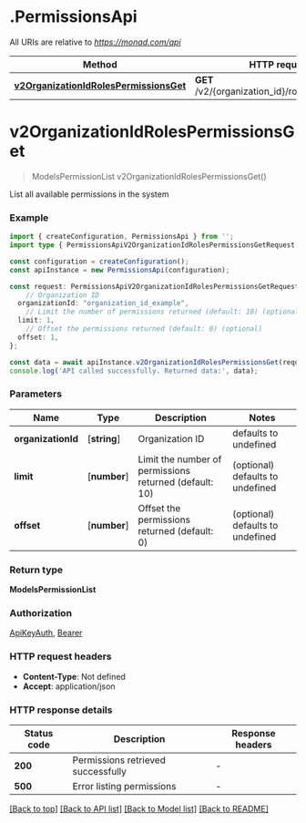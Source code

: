 # .PermissionsApi

All URIs are relative to *https://monad.com/api*

Method | HTTP request | Description
------------- | ------------- | -------------
[**v2OrganizationIdRolesPermissionsGet**](PermissionsApi.md#v2OrganizationIdRolesPermissionsGet) | **GET** /v2/{organization_id}/roles/permissions | List permissions


# **v2OrganizationIdRolesPermissionsGet**
> ModelsPermissionList v2OrganizationIdRolesPermissionsGet()

List all available permissions in the system

### Example


```typescript
import { createConfiguration, PermissionsApi } from '';
import type { PermissionsApiV2OrganizationIdRolesPermissionsGetRequest } from '';

const configuration = createConfiguration();
const apiInstance = new PermissionsApi(configuration);

const request: PermissionsApiV2OrganizationIdRolesPermissionsGetRequest = {
    // Organization ID
  organizationId: "organization_id_example",
    // Limit the number of permissions returned (default: 10) (optional)
  limit: 1,
    // Offset the permissions returned (default: 0) (optional)
  offset: 1,
};

const data = await apiInstance.v2OrganizationIdRolesPermissionsGet(request);
console.log('API called successfully. Returned data:', data);
```


### Parameters

Name | Type | Description  | Notes
------------- | ------------- | ------------- | -------------
 **organizationId** | [**string**] | Organization ID | defaults to undefined
 **limit** | [**number**] | Limit the number of permissions returned (default: 10) | (optional) defaults to undefined
 **offset** | [**number**] | Offset the permissions returned (default: 0) | (optional) defaults to undefined


### Return type

**ModelsPermissionList**

### Authorization

[ApiKeyAuth](README.md#ApiKeyAuth), [Bearer](README.md#Bearer)

### HTTP request headers

 - **Content-Type**: Not defined
 - **Accept**: application/json


### HTTP response details
| Status code | Description | Response headers |
|-------------|-------------|------------------|
**200** | Permissions retrieved successfully |  -  |
**500** | Error listing permissions |  -  |

[[Back to top]](#) [[Back to API list]](README.md#documentation-for-api-endpoints) [[Back to Model list]](README.md#documentation-for-models) [[Back to README]](README.md)


